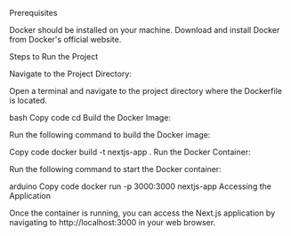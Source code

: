 Prerequisites

Docker should be installed on your machine. Download and install Docker from Docker's official website.

Steps to Run the Project

Navigate to the Project Directory:

Open a terminal and navigate to the project directory where the Dockerfile is located.

bash
Copy code
cd <project-directory>
Build the Docker Image:

Run the following command to build the Docker image:

Copy code
docker build -t nextjs-app .
Run the Docker Container:

Run the following command to start the Docker container:

arduino
Copy code
docker run -p 3000:3000 nextjs-app
Accessing the Application

Once the container is running, you can access the Next.js application by navigating to http://localhost:3000 in your web browser.

